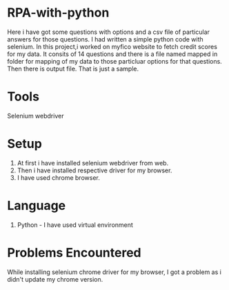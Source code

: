# RPA-with-python
Here i have got some questions with options and a csv file of particular answers for those questions. I had written a simple python code
with selenium. 
In this project,i worked on myfico website  to fetch credit scores for my data.
It consits of 14 questions and there is a file named mapped in folder for mapping of my data to those particluar options for that questions.
Then there is output file. That is just a sample.

# Tools
Selenium webdriver

# Setup
1) At first i have installed selenium webdriver from web.
2) Then i have installed respective driver for my browser.
3) I have used chrome browser.

# Language
1) Python - I have used virtual environment

# Problems Encountered
While installing selenium chrome driver for my browser, I got a problem as i didn't update my chrome version.
